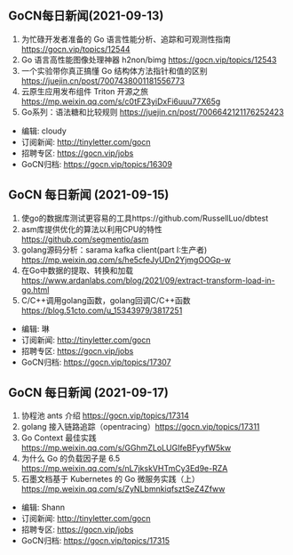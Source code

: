 ## GoCN每日新闻(2021-09-13)

1. 为忙碌开发者准备的 Go 语言性能分析、追踪和可观测性指南 https://gocn.vip/topics/12544
2. Go 语言高性能图像处理神器 h2non/bimg https://gocn.vip/topics/12543
3. 一个实验带你真正搞懂 Go 结构体方法指针和值的区别 https://juejin.cn/post/7007438001181556773
4. 云原生应用发布组件 Triton 开源之旅 https://mp.weixin.qq.com/s/c0tFZ3yiDxFi6uuu77X65g
5. Go系列：语法糖和比较规则 https://juejin.cn/post/7006642121176252423
   
- 编辑: cloudy
- 订阅新闻: http://tinyletter.com/gocn
- 招聘专区: https://gocn.vip/jobs
- GoCN归档: https://gocn.vip/topics/16309 

## GoCN 每日新闻 (2021-09-15)

1. 使go的数据库测试更容易的工具https://github.com/RussellLuo/dbtest
2. asm库提供优化的算法以利用CPU的特性 https://github.com/segmentio/asm
3. golang源码分析：sarama kafka client(part I:生产者) https://mp.weixin.qq.com/s/he5cfeJyUDn2YjmgOOGp-w
4. 在Go中数据的提取、转换和加载 https://www.ardanlabs.com/blog/2021/09/extract-transform-load-in-go.html
5. C/C++调用golang函数，golang回调C/C++函数  https://blog.51cto.com/u_15343979/3817251

- 编辑: 琳 
- 订阅新闻: http://tinyletter.com/gocn
- 招聘专区: https://gocn.vip/jobs
- GoCN归档: https://gocn.vip/topics/17307

## GoCN 每日新闻 (2021-09-17)

1. 协程池 ants 介绍 https://gocn.vip/topics/17314
2. golang 接入链路追踪（opentracing）https://gocn.vip/topics/17311
3. Go Context 最佳实践 https://mp.weixin.qq.com/s/GGhmZLoLUGIfeBFyyfW5kw
4. 为什么 Go 的负载因子是 6.5 https://mp.weixin.qq.com/s/nL7jkskVHTmCy3Ed9e-RZA
5. 石墨文档基于 Kubernetes 的 Go 微服务实践（上）https://mp.weixin.qq.com/s/ZyNLbmnkiqfsztSeZ4Zfww

- 编辑: Shann 
- 订阅新闻: http://tinyletter.com/gocn
- 招聘专区: https://gocn.vip/jobs
- GoCN归档: https://gocn.vip/topics/17315

